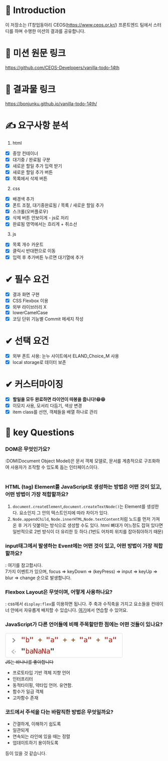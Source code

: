 # 🙌 Introduction
이 저장소는 IT창업동아리 CEOS(https://www.ceos.or.kr/) 프론트엔드 팀에서 스터디를 하며 수행한 미션의 결과를 공유합니다.

# 🚩 미션 원문 링크
https://github.com/CEOS-Developers/vanilla-todo-14th

# 🚩 결과물 링크
https://bonjunku.github.io/vanilla-todo-14th/

# ✍ 요구사항 분석

1. html
- [x] 중앙 컨테이너
- [x] 대기중 / 완료됨 구분
- [x] 새로운 할일 추가 입력 받기
- [x] 새로운 할일 추가 버튼
- [x] 목록에서 삭제 버튼
2. css
- [x] 배경색 추가
- [x] 폰트 조절, 대기중완료됨 / 목록 / 새로운 할일 추가
- [x] 스크롤(오버플로우)
- [x] 삭제 버튼 안보이게 - js로 처리
- [x] 완료됨 영역에서는 흐리게 + 취소선

3. js
- [x] 목록 개수 카운트
- [x] 클릭시 반대편으로 이동
- [x] 입력 후 추가버튼 누르면 대기열에 추가

# ✔ 필수 요건
- [x] 결과 화면 구현
- [x] CSS Flexbox 이용
- [x] 외부 라이브러리 X
- [x] lowerCamelCase
- [x] 코딩 단위 기능별 Commit 메세지 작성

# ✔ 선택 요건
- [x] 외부 폰트 사용: 눈누 사이트에서 ELAND_Choice_M 사용
- [x] local storage로 데이터 보존

# ✔ 커스터마이징
- [x] __할일을 모두 완료하면 라이언이 따봉을 줍니다!😆😆__
- [x] 이모지 사용, 모서리 다듬기, 색상 변경
- [x] item class를 선언, 객체들을 배열 하나로 관리

# 🤔 key Questions
### DOM은 무엇인가요?<br />
:DOM(Document Object Model)은 문서 객체 모델로, 문서를 계층적으로 구조화하여 사용자가 조작할 수 있도록 돕는 인터페이스이다.
<br /><br />

### HTML (tag) Element를 JavaScript로 생성하는 방법은 어떤 것이 있고, 어떤 방법이 가장 적합할까요?<br />
1. `document.createElement`,`document.createTextNode()`는 Element를 생성한다. 요소인지 그 안의 텍스트인지에 따라 차이가 있다.
2. `Node.appendChild`, `Node.innerHTML`,`Node.textContent`처럼 노드를 먼저 가져온 후 거기 덧붙이는 방식으로 생성할 수도 있다. html 뼈대가 어느정도 잡혀 있다면 일반적으로 2번 방식이 더 유리한 듯 하다.(1번도 어차피 위치를 잡아줘야하기 때문)

### input태그에서 발생하는 Event에는 어떤 것이 있고, 어떤 방법이 가장   적합할까요?<br />
: <a herf="https://maxkim-j.github.io/posts/keyboard-input">여기</a>를 참고합시다.<br />
7가지 이벤트가 있으며,
focus => keyDown => (keyPress) => input => keyUp => blur => change 순으로 발생합니다.

### Flexbox Layout은 무엇이며, 어떻게 사용하나요?<br />
: css에서 `display:flex`를 이용하면 됩니다. 주 축과 수직축을 가지고 요소들을 컨테이너 안에서 자유롭게 배치할 수 있습니다. <a href="https://flexboxfroggy.com/#ko">여기</a>에서 연습할 수 있어요.

### JavaScript가 다른 언어들에 비해 주목할만한 점에는 어떤 것들이 있나요?<br />
![바나나](./img/banana.jpg)
<br />
~~JS는 바나나를 좋아합니다~~
- 프로토타입 기반 객체 지향 언어
- 인터프리터
- 동적타이핑, 약타입 언어. 유연함.
- 함수가 일급 객체
- 고차함수 존재

###  코드에서 주석을 다는 바람직한 방법은 무엇일까요?
- 간결하게, 이해하기 쉽도록
- 일관되게
- 연속되는 라인에 있을 때는 정렬
- 업데이트하기 용이하도록

등이 있을 것 같습니다.